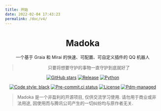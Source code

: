 ```yaml
---
title: 开始
date: 2022-02-04 17:43:23
permalink: /doc/v4/
---
```


<div align="center">

# Madoka

一个基于 Graia 和 Mirai 的快速、可配置、可自定义插件的 QQ 机器人

> 只要将想要守护的事物一直守护到底就好了

<p>
  <a href="https://github.com/MadokaProject/Madoka" target="_blank"><img src='https://img.shields.io/github/stars/MadokaProject/Madoka' alt='GitHub stars' class="no-zoom"></a>
  <a href="https://github.com/MadokaProject/Madoka/releases/latest" target="_blank"><img src="https://img.shields.io/github/v/release/MadokaProject/Madoka" alt="Release" class="no-zoom"></a>
  <a href="https://docs.python.org/zh-cn/3.9/" target="_blank"><img src="https://img.shields.io/badge/python-3.9%20|%203.10%20|%203.11%20|%203.12-blue" alt="Python" class="no-zoom"></a>

  <a href="https://github.com/psf/black" target="_blank"><img src="https://img.shields.io/badge/code%20style-black-000000.svg" alt="Code style: black" class="no-zoom"></a>
  <a href="https://results.pre-commit.ci/latest/github/MadokaProject/Madoka/release" target="_blank"><img src="https://results.pre-commit.ci/badge/github/MadokaProject/Madoka/release.svg" alt="Pre-commit.ci status" class="no-zoom"></a>
  <a href="https://www.gnu.org/licenses/agpl-3.0.html" target="_blank"><img src="https://img.shields.io/badge/license-AGPL--v3-green" alt="License" class="no-zoom"></a>
  <a href="https://pdm.fming.dev" target="_blank"><img src="https://img.shields.io/badge/pdm-managed-blueviolet" alt="Pdm-managed" class="no-zoom"></a>
</p>

</div>

> Madoka 是一个非盈利的开源项目, 仅供交流学习使用. 请勿用于商业或非法用途, 因使用而与腾讯公司产生的一切纠纷均与原作者无关.
